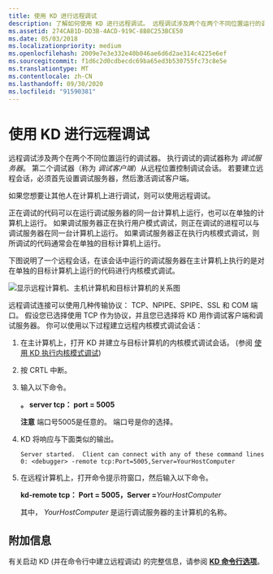 ```yaml
---
title: 使用 KD 进行远程调试
description: 了解如何使用 KD 进行远程调试。 远程调试涉及两个在两个不同位置运行的调试器。
ms.assetid: 274CAB1D-DD3B-4ACD-919C-8B8C253BCE50
ms.date: 05/03/2018
ms.localizationpriority: medium
ms.openlocfilehash: 2009e7e3e332e40b046ae6d6d2ae314c4225e6ef
ms.sourcegitcommit: f1d6c2d0cdbecdc69ba65ed3b530755fc73c8e5e
ms.translationtype: MT
ms.contentlocale: zh-CN
ms.lasthandoff: 09/30/2020
ms.locfileid: "91590381"
---
```

# <a name="remote-debugging-using-kd"></a>使用 KD 进行远程调试


远程调试涉及两个在两个不同位置运行的调试器。 执行调试的调试器称为 *调试服务器*。 第二个调试器（称为 *调试客户端*）从远程位置控制调试会话。 若要建立远程会话，必须首先设置调试服务器，然后激活调试客户端。

如果您想要让其他人在计算机上进行调试，则可以使用远程调试。

正在调试的代码可以在运行调试服务器的同一台计算机上运行，也可以在单独的计算机上运行。 如果调试服务器正在执行用户模式调试，则正在调试的进程可以与调试服务器在同一台计算机上运行。 如果调试服务器正在执行内核模式调试，则所调试的代码通常会在单独的目标计算机上运行。

下图说明了一个远程会话，在该会话中运行的调试服务器在主计算机上执行的是对在单独的目标计算机上运行的代码进行内核模式调试。

![显示远程计算机、主机计算机和目标计算机的关系图](images/clientservertarget.png)

远程调试连接可以使用几种传输协议： TCP、NPIPE、SPIPE、SSL 和 COM 端口。 假设您已选择使用 TCP 作为协议，并且您已选择将 KD 用作调试客户端和调试服务器。 你可以使用以下过程建立远程内核模式调试会话：

1. 在主计算机上，打开 KD 并建立与目标计算机的内核模式调试会话。  (参阅 [使用 KD 执行内核模式调试](performing-kernel-mode-debugging-using-kd.md)) 
2. 按 CRTL 中断。
3. 输入以下命令。

   **。 server tcp： port = 5005**

   **注意**  端口号5005是任意的。 端口号是你的选择。

     

4. KD 将响应与下面类似的输出。

   ```dbgcmd
   Server started.  Client can connect with any of these command lines
   0: <debugger> -remote tcp:Port=5005,Server=YourHostComputer
   ```

5. 在远程计算机上，打开命令提示符窗口，然后输入以下命令。

   **kd-remote tcp： Port = 5005，Server =**<em>YourHostComputer</em>

   其中， *YourHostComputer* 是运行调试服务器的主计算机的名称。

## <a name="span-idadditional_informationspanspan-idadditional_informationspanspan-idadditional_informationspanadditional-information"></a><span id="Additional_Information"></span><span id="additional_information"></span><span id="ADDITIONAL_INFORMATION"></span>附加信息


有关启动 KD (并在命令行中建立远程调试) 的完整信息，请参阅 [**KD 命令行选项**](kd-command-line-options.md)。

 

 





